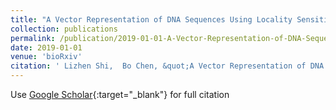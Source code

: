 ```yaml
---
title: "A Vector Representation of DNA Sequences Using Locality Sensitive Hashing"
collection: publications
permalink: /publication/2019-01-01-A-Vector-Representation-of-DNA-Sequences-Using-Locality-Sensitive-Hashing
date: 2019-01-01
venue: 'bioRxiv'
citation: ' Lizhen Shi,  Bo Chen, &quot;A Vector Representation of DNA Sequences Using Locality Sensitive Hashing.&quot; bioRxiv, 2019.'
---
```

Use [Google Scholar](https://scholar.google.com/scholar?q=A+Vector+Representation+of+DNA+Sequences+Using+Locality+Sensitive+Hashing){:target="_blank"} for full citation